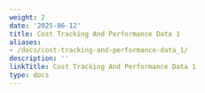 ```yaml
---
weight: 2
date: '2025-06-12'
title: Cost Tracking And Performance Data 1
aliases:
- /docs/cost-tracking-and-performance-data_1/
description: ''
linkTitle: Cost Tracking And Performance Data 1
type: docs
---
```


